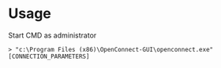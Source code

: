 # Usage
Start CMD as administrator
```shell
> "c:\Program Files (x86)\OpenConnect-GUI\openconnect.exe" [CONNECTION_PARAMETERS]
```
